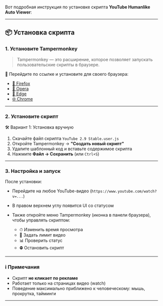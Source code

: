 Вот подробная инструкция по установке скрипта **YouTube Humanlike Auto Viewer**:

---

## 📦 Установка скрипта

### 1. Установите Tampermonkey

> Tampermonkey — это расширение, которое позволяет запускать пользовательские скрипты в браузере.

🔗 Перейдите по ссылке и установите для своего браузера:

* [🦊 Firefox](https://addons.mozilla.org/firefox/addon/tampermonkey/)
* [🧭 Opera](https://addons.opera.com/extensions/details/tampermonkey/)
* [🧱 Edge](https://microsoftedge.microsoft.com/addons/detail/tampermonkey/dhdgffkkebhmkfjojejmpbldmpobfkfo)
* [🌐 Chrome](https://chrome.google.com/webstore/detail/tampermonkey/dhdgffkkebhmkfjojejmpbldmpobfkfo)

---

### 2. Установите скрипт

🛠 Вариант 1: Установка вручную

1. Скачайте файл скрипта `YouTube 2.9 Stable.user.js`
2. Откройте Tampermonkey → **"Создать новый скрипт"**
3. Удалите шаблонный код и вставьте содержимое скрипта
4. Нажмите **Файл → Сохранить** (или `Ctrl+S`)

---

### 3. Настройка и запуск

После установки:

* Перейдите на любое YouTube-видео (`https://www.youtube.com/watch?v=...`)
* В правом верхнем углу появится UI со статусом
* Также откройте меню Tampermonkey (иконка в панели браузера), чтобы управлять скриптом:

  * ⏱ Изменить время просмотра
  * 🎯 Задать лимит видео
  * 📊 Проверить статус
  * ⛔ Остановить скрипт

---

### ℹ Примечания

* Скрипт **не кликает по рекламе**
* Работает только на страницах видео (watch)
* Поведение максимально приближено к человеческому: мышь, прокрутка, тайминги

---
